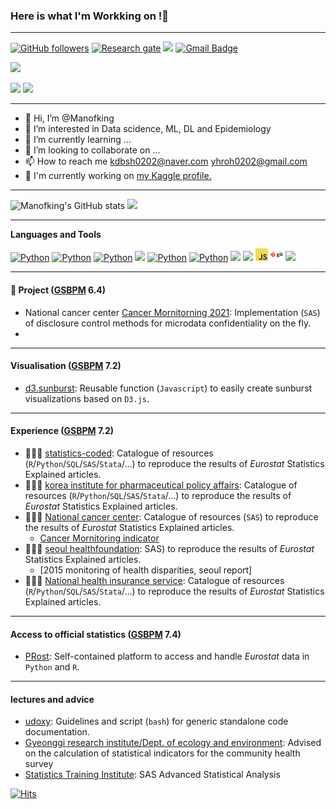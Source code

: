 ### Here is what I'm Workking on !👋

---
[![GitHub followers](https://img.shields.io/github/followers/Manofking?label=Follow%20me&style=flat-square&logo=github&logoColor=white&colorB=4CAF50)](https://github.com/login?return_to=%2FManofking)
[![Research gate](https://img.shields.io/badge/-Research%20Gate-green.svg?style=flat-square&logo=researchgate&logoColor=white&colorB=616161&labelColor=00BFA5)](https://www.researchgate.net/profile/Man-King)
[![](https://road-to-kaggle-grandmaster.vercel.app/api/simple/nolenja)](https://www.kaggle.com/nolenja/code)
[![Gmail Badge](https://img.shields.io/badge/Gmail-d14836?style=flat-square&logo=Gmail&logoColor=white&link=mailto:snugyun01@gmail.com)](mailto:yhroh0202@gmail.com)
<p align=leftr>
<a href="https://www.kaggle.com/nolenja"><img height="25" src="https://img.shields.io/badge/Kaggle-profile-%2320beff"></a>
</p>
	
<p align=left>
<img height="25" src="https://badges.pufler.dev/visits/manofking/manofking?color=black&logo=github" />
<img height="25" src="https://komarev.com/ghpvc/?username=manofking&color=brightgreen" />
<a href="https://github.com/manofking">
</a>
</p>	

---	
</div>

- 👋 Hi, I’m @Manofking
- 👀 I’m interested in Data scidence, ML, DL and Epidemiology
- 🌱 I’m currently learning ...
- 💞️ I’m looking to collaborate on ...
- 📫 How to reach me kdbsh0202@naver.com yhroh0202@gmail.com
- 🚀  I'm currently working on [my Kaggle profile.](https://www.kaggle.com/nolenja)

---
<!---
Manofking/Manofking is a ✨ special ✨ repository because its `README.md` (this file) appears on your GitHub profile.
You can click the Preview link to take a look at your changes.
--->

![Manofking's GitHub stats](https://github-readme-stats.vercel.app/api?username=Manofking&show_icons=true&theme=cobalt)
[![](https://road-to-kaggle-novice.vercel.app/api/badges/nolenja/notebook)](https://www.kaggle.com/nolenja)

---
  **Languages and Tools**  

<a href="https://www.sas.com/en_us/home.html" target="_blank" rel="noreferrer"><img src="https://encrypted-tbn0.gstatic.com/images?q=tbn:ANd9GcRrliwVdedqZFMLXRLVTZmO1ifAY97kh38e2092HlQvHUduaAUhvMWQY_Twgk98LldcOA&usqp=CAU" width="36" height="36" alt="Python" /></a>
<a href="https://www.stata.com/" target="_blank" rel="noreferrer"><img src="https://libapps-au.s3-ap-southeast-2.amazonaws.com/accounts/204719/images/stata-logo.png" width="36" height="36" alt="Python" /></a>
<a href="https://www.ibm.com/analytics/spss-statistics-software" target="_blank" rel="noreferrer"><img src="https://t1.daumcdn.net/cfile/tistory/9956F4335E34499F2F" width="36" height="36" alt="Python" /></a>
<code><img height="20" src="https://img.informer.com/icons/png/128/7141/7141307.png"></code>
<a href="https://www.r-project.org/" target="_blank" rel="noreferrer"><img src="https://s3-ap-northeast-2.amazonaws.com/opentutorials-user-file/course/2072/4453.png" width="36" height="36" alt="Python" /></a>
<a href="https://www.python.org/" target="_blank" rel="noreferrer"><img src="https://raw.githubusercontent.com/danielcranney/readme-generator/main/public/icons/skills/python-colored.svg" width="36" height="36" alt="Python" /></a>
<code><img height="20" src="https://blog.kakaocdn.net/dn/7wwUK/btqWKY6bqsK/Vzsv9RkivUyMG3Ch720mkK/img.png"></code>
<code><img height="20" src="https://heropy.blog/css/images/vendor_icons/css3.png"></code>
<code><img height="20" src="https://raw.githubusercontent.com/github/explore/a5995564b5ff71c41da080abc49f1ba4132127c1/topics/javascript/javascript.png"></code>
<code><img height="20" src="https://raw.githubusercontent.com/github/explore/80688e429a7d4ef2fca1e82350fe8e3517d3494d/topics/git/git.png"></code>
<code><img height="20" src="https://img.extrememanual.net/2019/03/Adobe_Premiere_Pro_title.jpg"></code>

---
#### 👋 Project ([GSBPM](https://statswiki.unece.org/display/GSBPM/Generic+Statistical+Business+Process+Model) 6.4)

* National cancer center [Cancer Mornitorning 2021](https://www.cancerdata.kr/surveillance/#!): Implementation (`SAS`) of disclosure control methods for microdata confidentiality on the fly.
* 

---
#### Visualisation ([GSBPM](https://statswiki.unece.org/display/GSBPM/Generic+Statistical+Business+Process+Model) 7.2)

* [d3.sunburst](https://github.com/eurostat/d3.sunburst): Reusable function (`Javascript`) to easily create sunburst visualizations based on `D3.js`.

---
#### Experience ([GSBPM](https://statswiki.unece.org/display/GSBPM/Generic+Statistical+Business+Process+Model) 7.2)
* 👩🏻‍💻 [statistics-coded](https://github.com/eurostat/statistics-coded): Catalogue of resources (`R`/`Python`/`SQL`/`SAS`/`Stata`/...) to reproduce the results of _Eurostat_ Statistics Explained articles.
* 👩🏻‍💻 [korea institute for pharmaceutical policy affairs](http://www.e-kippa.org/): Catalogue of resources (`R`/`Python`/`SQL`/`SAS`/`Stata`/...) to reproduce the results of _Eurostat_ Statistics Explained articles. 
* 👩🏻‍💻 [National cancer center](https://www.ncc.re.kr/indexEn.ncc): Catalogue of resources (`SAS`) to reproduce the results of _Eurostat_ Statistics Explained articles. 
    - [Cancer Mornitoring indicator](https://www.cancerdata.kr/surveillance/) 
* 👩🏻‍💻 [seoul healthfoundation](http://www.seoulhealth.kr/main?isMobile=N): SAS) to reproduce the results of _Eurostat_ Statistics Explained articles.     
    - [2015 monitoring of health disparities, seoul report]
* 👩🏻‍💻 [National health insurance service](https://www.nhis.or.kr/english/index.do): Catalogue of resources (`R`/`Python`/`SQL`/`SAS`/`Stata`/...) to reproduce the results of _Eurostat_ Statistics Explained articles. 

---
#### Access to official statistics ([GSBPM](https://statswiki.unece.org/display/GSBPM/Generic+Statistical+Business+Process+Model) 7.4)

* [PRost](https://github.com/eurostat/PRost): Self-contained platform to access and handle _Eurostat_ data in `Python` and `R`.

---
#### lectures and advice
* [udoxy](https://github.com/eurostat/udoxy): Guidelines and script (`bash`) for generic standalone code documentation.
* [Gyeonggi research institute/Dept. of ecology and environment](https://english.gri.re.kr/): Advised on the calculation of statistical indicators for the community health survey
* [Statistics Training Institute](https://sti.kostat.go.kr/coresti/site/main.do): SAS Advanced Statistical Analysis

[![Hits](https://hits.seeyoufarm.com/api/count/incr/badge.svg?url=https%3A%2F%2Fgithub.com%2FManofking)](https://hits.seeyoufarm.com) 
